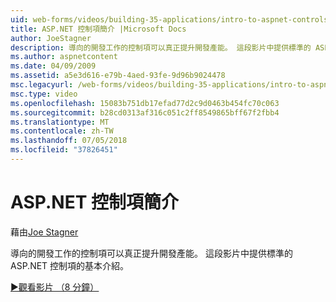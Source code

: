 ```yaml
---
uid: web-forms/videos/building-35-applications/intro-to-aspnet-controls
title: ASP.NET 控制項簡介 |Microsoft Docs
author: JoeStagner
description: 導向的開發工作的控制項可以真正提升開發產能。 這段影片中提供標準的 ASP.NET 控制項的基本介紹。
ms.author: aspnetcontent
ms.date: 04/09/2009
ms.assetid: a5e3d616-e79b-4aed-93fe-9d96b9024478
msc.legacyurl: /web-forms/videos/building-35-applications/intro-to-aspnet-controls
msc.type: video
ms.openlocfilehash: 15083b751db17efad77d2c9d0463b454fc70c063
ms.sourcegitcommit: b28cd0313af316c051c2ff8549865bff67f2fbb4
ms.translationtype: MT
ms.contentlocale: zh-TW
ms.lasthandoff: 07/05/2018
ms.locfileid: "37826451"
---
```

<a name="intro-to-aspnet-controls"></a>ASP.NET 控制項簡介
====================
藉由[Joe Stagner](https://github.com/JoeStagner)

導向的開發工作的控制項可以真正提升開發產能。 這段影片中提供標準的 ASP.NET 控制項的基本介紹。

[&#9654;觀看影片 （8 分鐘）](https://channel9.msdn.com/Blogs/ASP-NET-Site-Videos/intro-to-aspnet-controls)

